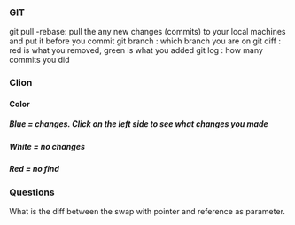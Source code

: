 ### GIT 
git pull -rebase: pull the any new changes (commits) to your local machines and put it before you commit
git branch : which branch you are on
git diff : red is what you removed, green is what you added 
git log : how many commits you did 

### Clion
#### Color 
##### Blue = changes. Click on the left side to see what changes you made 
##### White = no changes
##### Red = no find 

### Questions
What is the diff between the swap with pointer and reference as parameter. 
